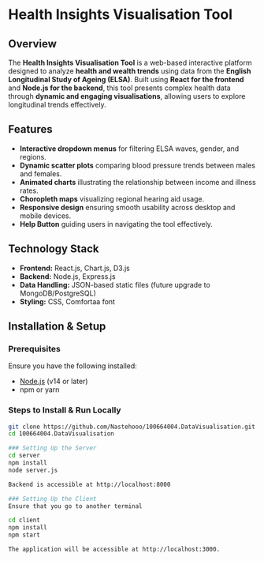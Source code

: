 # Health Insights Visualisation Tool  

## Overview  
The **Health Insights Visualisation Tool** is a web-based interactive platform designed to analyze **health and wealth trends** using data from the **English Longitudinal Study of Ageing (ELSA)**. Built using **React for the frontend** and **Node.js for the backend**, this tool presents complex health data through **dynamic and engaging visualisations**, allowing users to explore longitudinal trends effectively.

## Features  
- **Interactive dropdown menus** for filtering ELSA waves, gender, and regions.  
- **Dynamic scatter plots** comparing blood pressure trends between males and females.  
- **Animated charts** illustrating the relationship between income and illness rates.  
- **Choropleth maps** visualizing regional hearing aid usage.  
- **Responsive design** ensuring smooth usability across desktop and mobile devices.  
- **Help Button** guiding users in navigating the tool effectively.  

## Technology Stack  
- **Frontend:** React.js, Chart.js, D3.js  
- **Backend:** Node.js, Express.js  
- **Data Handling:** JSON-based static files (future upgrade to MongoDB/PostgreSQL)  
- **Styling:** CSS, Comfortaa font  

## Installation & Setup  

### Prerequisites  
Ensure you have the following installed:  
- [Node.js](https://nodejs.org/) (v14 or later)  
- npm or yarn  

### Steps to Install & Run Locally  
```bash
git clone https://github.com/Nastehooo/100664004.DataVisualisation.git
cd 100664004.DataVisualisation

### Setting Up the Server
cd server
npm install
node server.js

Backend is accessible at http://localhost:8000

### Setting Up the Client
Ensure that you go to another terminal

cd client
npm install
npm start

The application will be accessible at http://localhost:3000.
